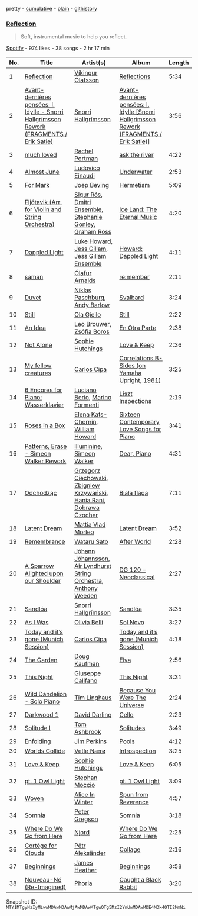 pretty - [cumulative](/playlists/cumulative/37i9dQZF1DWSZXCWJ6tnaz.md) - [plain](/playlists/plain/37i9dQZF1DWSZXCWJ6tnaz) - [githistory](https://github.githistory.xyz/mackorone/spotify-playlist-archive/blob/main/playlists/plain/37i9dQZF1DWSZXCWJ6tnaz)

### [Reflection](https://open.spotify.com/playlist/37i9dQZF1DWSZXCWJ6tnaz)

> Soft, instrumental music to help you reflect.

[Spotify](https://open.spotify.com/user/spotify) - 974 likes - 38 songs - 2 hr 17 min

| No. | Title | Artist(s) | Album | Length |
|---|---|---|---|---|
| 1 | [Reflection](https://open.spotify.com/track/5EjEo7s2rLHcMZz0BxhOPm) | [Víkingur Ólafsson](https://open.spotify.com/artist/0iqgjl0OG3z53PZVIB7ZyD) | [Reflections](https://open.spotify.com/album/5BvQCAdlTeCpshkRFORsWY) | 5:34 |
| 2 | [Avant\-dernières pensées: I\. Idylle \- Snorri Hallgrímsson Rework \(FRAGMENTS / Erik Satie\)](https://open.spotify.com/track/3q8PlM3EcBu5ab6CFrIbTe) | [Snorri Hallgrímsson](https://open.spotify.com/artist/0cz823HlK1N6jNAIztyYHs) | [Avant\-dernières pensées: I\. Idylle \[Snorri Hallgrímsson Rework \(FRAGMENTS / Erik Satie\)\]](https://open.spotify.com/album/1arRxLkgqEqmKAFodhjgCv) | 3:56 |
| 3 | [much loved](https://open.spotify.com/track/0ehvSWC15JKhz5us5aOBjL) | [Rachel Portman](https://open.spotify.com/artist/1joFZGTRER78nUsWtgHCHR) | [ask the river](https://open.spotify.com/album/5t97v94T6a45YYBBQ7I21a) | 4:22 |
| 4 | [Almost June](https://open.spotify.com/track/6dxs9Sv6Ic3oQ3tl6Hozi2) | [Ludovico Einaudi](https://open.spotify.com/artist/2uFUBdaVGtyMqckSeCl0Qj) | [Underwater](https://open.spotify.com/album/3DT821mYJb7Ore88vA8IOO) | 2:53 |
| 5 | [For Mark](https://open.spotify.com/track/4sh6V9AnglIBepfD5mTyqn) | [Joep Beving](https://open.spotify.com/artist/2VKfXEWzhUi9siHBDTI02Y) | [Hermetism](https://open.spotify.com/album/3kHd7wS71L5WVLzkz7O8yU) | 5:09 |
| 6 | [Fljótavik \(Arr\. for Violin and String Orchestra\)](https://open.spotify.com/track/09XneqsFNCWE8BzWYjWzF3) | [Sigur Rós](https://open.spotify.com/artist/6UUrUCIZtQeOf8tC0WuzRy), [Dmitri Ensemble](https://open.spotify.com/artist/4XYWZA2XeLzJ11ddDNwnNg), [Stephanie Gonley](https://open.spotify.com/artist/6jArlkTGzRWdJsoEPutzQO), [Graham Ross](https://open.spotify.com/artist/5ALngZTunHWltWc3XsQZFZ) | [Ice Land: The Eternal Music](https://open.spotify.com/album/5jUyiDZ7TVNKTB2LjRLZ6l) | 4:20 |
| 7 | [Dappled Light](https://open.spotify.com/track/5bhbv1xIbk0SbfQ2MEXe8F) | [Luke Howard](https://open.spotify.com/artist/3duTXsC49HoPt4f4EySDKf), [Jess Gillam](https://open.spotify.com/artist/41OHse5xHr1E6wceODGrPB), [Jess Gillam Ensemble](https://open.spotify.com/artist/6W0o59oeiRlY0XSViV604c) | [Howard: Dappled Light](https://open.spotify.com/album/7GuRclIncpIaFUj7MZJGlF) | 4:11 |
| 8 | [saman](https://open.spotify.com/track/5RqKo9P4DLA0bVyY70cWkr) | [Ólafur Arnalds](https://open.spotify.com/artist/7E3BRXV9ZbCt5lQTCXMTia) | [re:member](https://open.spotify.com/album/6JpQGIi2he6iskzR4aLwPG) | 2:11 |
| 9 | [Duvet](https://open.spotify.com/track/1veZkUONsfxYDfqcGo6YbG) | [Niklas Paschburg](https://open.spotify.com/artist/4dTw5svKFBPnfijbi3H9eI), [Andy Barlow](https://open.spotify.com/artist/6TC2SpVp20fhwV7SAVr56o) | [Svalbard](https://open.spotify.com/album/57bDNgzUtAvKaL2wSPnsiF) | 3:24 |
| 10 | [Still](https://open.spotify.com/track/6B0ZlLf0p2s1Lwt3ivAXKy) | [Ola Gjeilo](https://open.spotify.com/artist/29lbSb4ujaVH5pHnQjFT0G) | [Still](https://open.spotify.com/album/0QxD0lOJH9NBtJuSb2can4) | 2:22 |
| 11 | [An Idea](https://open.spotify.com/track/1PINN6x0Riouab3wPSglpp) | [Leo Brouwer](https://open.spotify.com/artist/4PdumqEAuo2EQzukVWnxa0), [Zsófia Boros](https://open.spotify.com/artist/6T9wLNtkKE8Z5GusLK6v9c) | [En Otra Parte](https://open.spotify.com/album/3TRN62RoTGNXKtKEu2JvxW) | 2:38 |
| 12 | [Not Alone](https://open.spotify.com/track/51zxgx075eEXbFvg6xA2YM) | [Sophie Hutchings](https://open.spotify.com/artist/54MsweggxTxlfYUbhZNIQ0) | [Love & Keep](https://open.spotify.com/album/0McAK4hAugkV6K9CfySKl7) | 2:36 |
| 13 | [My fellow creatures](https://open.spotify.com/track/1YcABWwgkfrOSw8VMgDWZU) | [Carlos Cipa](https://open.spotify.com/artist/23Yv6j1axUmPPo5M6u6erO) | [Correlations B\-Sides \(on Yamaha Upright, 1981\)](https://open.spotify.com/album/2G4IIha9htug2thniT54uy) | 3:25 |
| 14 | [6 Encores for Piano: Wasserklavier](https://open.spotify.com/track/0aOvxm0QThgJ3QSV0qqS35) | [Luciano Berio](https://open.spotify.com/artist/5M1ZBrPeHjV8y3qFKnq7hO), [Marino Formenti](https://open.spotify.com/artist/6yX3HigXXYXLv2auxRNkbB) | [Liszt Inspections](https://open.spotify.com/album/6jsYX84x9gvc35STePwC7h) | 2:19 |
| 15 | [Roses in a Box](https://open.spotify.com/track/20BUmbjIRXr7MnGjNaC2R2) | [Elena Kats\-Chernin](https://open.spotify.com/artist/0OnynZ2smlYDjDmdRQVkmk), [William Howard](https://open.spotify.com/artist/3NkjYttHnIbRubcPdtyvSL) | [Sixteen Contemporary Love Songs for Piano](https://open.spotify.com/album/2OYyS1vSV7qEIYjA763YvF) | 3:41 |
| 16 | [Patterns, Erase \- Simeon Walker Rework](https://open.spotify.com/track/1Biw7PpA3W0wCSl4PPspsa) | [Illuminine](https://open.spotify.com/artist/2JgcaYYHEGDqrKKJzuVda5), [Simeon Walker](https://open.spotify.com/artist/5jEGjnI2WdRyJSUICQQIrK) | [Dear, Piano](https://open.spotify.com/album/1MrAfbbO15n2Y1odaVOt9u) | 4:31 |
| 17 | [Odchodząc](https://open.spotify.com/track/6Qme8DrbvQFDn2lTjGakLn) | [Grzegorz Ciechowski](https://open.spotify.com/artist/3Gx5Yd5lrRmQ6hZpd4r3X2), [Zbigniew Krzywański](https://open.spotify.com/artist/5Yft4cien7pPki6ixdxSso), [Hania Rani](https://open.spotify.com/artist/14YzutUdMwS9yTnI0IFBaD), [Dobrawa Czocher](https://open.spotify.com/artist/7A5EBB4tls8HDFroU2Cm5p) | [Biała flaga](https://open.spotify.com/album/5pba4FjOiX0lPgJfthxBiC) | 7:11 |
| 18 | [Latent Dream](https://open.spotify.com/track/2SBkwSedtTogejeZhh61IC) | [Mattia Vlad Morleo](https://open.spotify.com/artist/2VBeBMU2ZBdmqnsBZ45CXE) | [Latent Dream](https://open.spotify.com/album/2xo06CEH6FpkBc1VNeDogo) | 3:52 |
| 19 | [Remembrance](https://open.spotify.com/track/735ZwANdwn0p2aSsFrqK3u) | [Wataru Sato](https://open.spotify.com/artist/7M9OHZ1HUapqspMXEthkvb) | [After World](https://open.spotify.com/album/3KXIIzU65WIqEcJHlsGbP9) | 2:28 |
| 20 | [A Sparrow Alighted upon our Shoulder](https://open.spotify.com/track/4ycGyVS3kyKxGqUiGuOVmt) | [Jóhann Jóhannsson](https://open.spotify.com/artist/3IpQziA6YwD53PQ5xbwgLF), [Air Lyndhurst String Orchestra](https://open.spotify.com/artist/72UK8pq1vewvVNs0mGCoH8), [Anthony Weeden](https://open.spotify.com/artist/3Sn9qNHNBzGuMW3b4V6o98) | [DG 120 – Neoclassical](https://open.spotify.com/album/0MtCLmu5kkaiYVI2824mRC) | 2:27 |
| 21 | [Sandlóa](https://open.spotify.com/track/0ONcTpuI4HC0nOGCbPjGsa) | [Snorri Hallgrímsson](https://open.spotify.com/artist/0cz823HlK1N6jNAIztyYHs) | [Sandlóa](https://open.spotify.com/album/5bxoucRv54ThMvQ2kAZSgF) | 3:35 |
| 22 | [As I Was](https://open.spotify.com/track/5D71RDF4TWrYAAuuaqzNeZ) | [Olivia Belli](https://open.spotify.com/artist/3JU9NLB27wyGhbwbApR9uy) | [Sol Novo](https://open.spotify.com/album/3JWpVOW9aj9y5eoMaUFbFN) | 3:27 |
| 23 | [Today and it’s gone \(Munich Session\)](https://open.spotify.com/track/2wlUU8uTvjeCetz0EyeF5M) | [Carlos Cipa](https://open.spotify.com/artist/23Yv6j1axUmPPo5M6u6erO) | [Today and it’s gone \(Munich Session\)](https://open.spotify.com/album/1rOnSUZnWw9cR0CBikcRRT) | 4:18 |
| 24 | [The Garden](https://open.spotify.com/track/1QwnjxsFzruTTCbuuKQdnH) | [Doug Kaufman](https://open.spotify.com/artist/3Z9VXDrGAFUoyvXvI0aFbZ) | [Elva](https://open.spotify.com/album/7hdlF6vtbKZROuiJE99zKs) | 2:56 |
| 25 | [This Night](https://open.spotify.com/track/0m8MYDal7eCEfjApR7hyUP) | [Giuseppe Califano](https://open.spotify.com/artist/5kqQv4acGpWR8L1xhlLuSf) | [This Night](https://open.spotify.com/album/73VZPKqqn3KNK3gnmi1kTI) | 3:31 |
| 26 | [Wild Dandelion \- Solo Piano](https://open.spotify.com/track/0K1g45Vb0qdmVufrYX8tHx) | [Tim Linghaus](https://open.spotify.com/artist/5pYvEtayIrFGYNKLI9pxKY) | [Because You Were The Universe](https://open.spotify.com/album/2se5cnO8caL1zD8qrJucKo) | 2:24 |
| 27 | [Darkwood 1](https://open.spotify.com/track/3Yd9BawtErogF5B2p6e3MV) | [David Darling](https://open.spotify.com/artist/5qQyBIUGDM3QvXlTIo7puq) | [Cello](https://open.spotify.com/album/6dk74Wt3hzq5LC3T6V7Kms) | 2:23 |
| 28 | [Solitude I](https://open.spotify.com/track/31leo5SqxFz5BndXp3HKqw) | [Tom Ashbrook](https://open.spotify.com/artist/481U7FXn2fSb0YXFqKdYtO) | [Solitudes](https://open.spotify.com/album/1Zrfkm3Oc8xhCLGCGmmKev) | 3:49 |
| 29 | [Enfolding](https://open.spotify.com/track/2eHsrygvVrS3fPdkWovzxK) | [Jim Perkins](https://open.spotify.com/artist/6ihM9B0SRS5Xcvsw03Y1Vi) | [Pools](https://open.spotify.com/album/3RnPkPIbqKntQnRWCYqHFE) | 4:12 |
| 30 | [Worlds Collide](https://open.spotify.com/track/47CBgP1kMvdXGhZ5jNLJlF) | [Vetle Nærø](https://open.spotify.com/artist/1FjMgsUfnOoSWTHuVzAukf) | [Introspection](https://open.spotify.com/album/2UH5UicEuryM5DPbXrzMdh) | 3:25 |
| 31 | [Love & Keep](https://open.spotify.com/track/1M9v3gKjpvpxmWnAKdi40z) | [Sophie Hutchings](https://open.spotify.com/artist/54MsweggxTxlfYUbhZNIQ0) | [Love & Keep](https://open.spotify.com/album/0McAK4hAugkV6K9CfySKl7) | 6:05 |
| 32 | [pt\. 1 Owl Light](https://open.spotify.com/track/5YvY66JItF2jFFKeB27pmO) | [Stephan Moccio](https://open.spotify.com/artist/25s9H1JQmTu3iuFzpXWUIg) | [pt\. 1 Owl Light](https://open.spotify.com/album/0jVhFWlQ2N317ewAQZbCkY) | 3:09 |
| 33 | [Woven](https://open.spotify.com/track/2z5W3GOgV8yoNyCBkIpBzt) | [Alice In Winter](https://open.spotify.com/artist/6GT9NGuY5ABje2cz3AN5in) | [Spun from Reverence](https://open.spotify.com/album/6jgOizURcTyaHQPZk6jH3u) | 4:57 |
| 34 | [Somnia](https://open.spotify.com/track/3Q1jt1WHNwsszyEAJmyaRL) | [Peter Gregson](https://open.spotify.com/artist/71tFaKKy6x1inyCFHjpzUE) | [Somnia](https://open.spotify.com/album/7dtv2mPeog1e4VssWa3zh4) | 3:18 |
| 35 | [Where Do We Go from Here](https://open.spotify.com/track/3aht08JlnWhD5A0MpIfU0T) | [Njord](https://open.spotify.com/artist/3zYAcm7zUhWykFjAU4Oc0w) | [Where Do We Go from Here](https://open.spotify.com/album/54bf3kCXzdccCdrWnjV9cS) | 2:25 |
| 36 | [Cortège for Clouds](https://open.spotify.com/track/3pUZNEPNs13xHrYRHu84b1) | [Pêtr Aleksänder](https://open.spotify.com/artist/6NXrsSyjmxtUrYh3kaAexZ) | [Collage](https://open.spotify.com/album/1mBThT4Q1wQFs6heMlHVyW) | 2:16 |
| 37 | [Beginnings](https://open.spotify.com/track/6v4WvtbAbm88SeS4etJMTH) | [James Heather](https://open.spotify.com/artist/7GMpkbegUlL4UvUe5w47zu) | [Beginnings](https://open.spotify.com/album/6KOwv2I3BWLqaiEvjdtKOp) | 3:58 |
| 38 | [Nouveau\-Né \(Re\-Imagined\)](https://open.spotify.com/track/1InWRArhMSgPnMnmL4DOre) | [Phoria](https://open.spotify.com/artist/0HDxlFsXwyrpufs4YgTNMm) | [Caught a Black Rabbit](https://open.spotify.com/album/3M0wS70M7tRZntXMfKqPtU) | 3:20 |

Snapshot ID: `MTY1MTgyNzIyMiwwMDAwMDAwMjAwMDAwMTgwOTg5MzI2YmUwMDAwMDE4MDk4OTI2MmNi`
